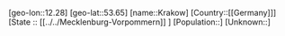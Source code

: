 ﻿---
location: [53.65,12.28]
mapzoom: [7,12] 
mapmarker: city 
type: City
tags:
- geo/City


SpocWebEntityId: 31612
isDeleted: false
confidential: public

---
[geo-lon::12.28]
[geo-lat::53.65]
[name::Krakow]
[Country::[[Germany]]]
[State :: [[../../Mecklenburg-Vorpommern]] ]
[Population::]
[Unknown::]

